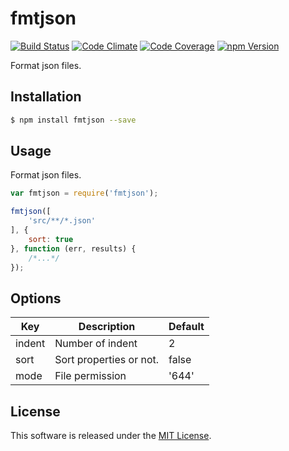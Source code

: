 fmtjson
==========

<!---
This file is generated by ape-tmpl. Do not update manually.
--->

<!-- Badge Start -->
<a name="badges"></a>

[![Build Status][bd_travis_shield_url]][bd_travis_url]
[![Code Climate][bd_codeclimate_shield_url]][bd_codeclimate_url]
[![Code Coverage][bd_codeclimate_coverage_shield_url]][bd_codeclimate_url]
[![npm Version][bd_npm_shield_url]][bd_npm_url]

[bd_repo_url]: https://github.com/okunishinishi/node-fmtjson
[bd_travis_url]: http://travis-ci.org/okunishinishi/node-fmtjson
[bd_travis_shield_url]: http://img.shields.io/travis/okunishinishi/node-fmtjson.svg?style=flat
[bd_license_url]: https://github.com/okunishinishi/node-fmtjson/blob/master/LICENSE
[bd_codeclimate_url]: http://codeclimate.com/github/okunishinishi/node-fmtjson
[bd_codeclimate_shield_url]: http://img.shields.io/codeclimate/github/okunishinishi/node-fmtjson.svg?style=flat
[bd_codeclimate_coverage_shield_url]: http://img.shields.io/codeclimate/coverage/github/okunishinishi/node-fmtjson.svg?style=flat
[bd_gemnasium_url]: https://gemnasium.com/okunishinishi/node-fmtjson
[bd_gemnasium_shield_url]: https://gemnasium.com/okunishinishi/node-fmtjson.svg
[bd_npm_url]: http://www.npmjs.org/package/fmtjson
[bd_npm_shield_url]: http://img.shields.io/npm/v/fmtjson.svg?style=flat
[bd_bower_badge_url]: https://img.shields.io/bower/v/fmtjson.svg?style=flat

<!-- Badge End -->


<!-- Description Start -->
<a name="description"></a>

Format json files.

<!-- Description End -->


<!-- Overview Start -->
<a name="overview"></a>



<!-- Overview End -->


<!-- Sections Start -->
<a name="sections"></a>

<!-- Section from "doc/guides/01.Installation.md.hbs" Start -->

<a name="section-doc-guides-01-installation-md"></a>
Installation
-----

```bash
$ npm install fmtjson --save
```


<!-- Section from "doc/guides/01.Installation.md.hbs" End -->

<!-- Section from "doc/guides/02.Usage.md.hbs" Start -->

<a name="section-doc-guides-02-usage-md"></a>
Usage
---------

Format json files.

```javascript
var fmtjson = require('fmtjson');

fmtjson([
    'src/**/*.json'
], {
    sort: true
}, function (err, results) {
    /*...*/
});
```


<!-- Section from "doc/guides/02.Usage.md.hbs" End -->

<!-- Section from "doc/guides/03.Options.md.hbs" Start -->

<a name="section-doc-guides-03-options-md"></a>
Options
-------

| Key | Description | Default |
| --- | --- | --- |
| indent | Number of indent | 2 |
| sort | Sort properties or not. | false |
| mode | File permission | '644' |

<!-- Section from "doc/guides/03.Options.md.hbs" End -->


<!-- Sections Start -->


<!-- LICENSE Start -->
<a name="license"></a>

License
-------
This software is released under the [MIT License](https://github.com/okunishinishi/node-fmtjson/blob/master/LICENSE).

<!-- LICENSE End -->


